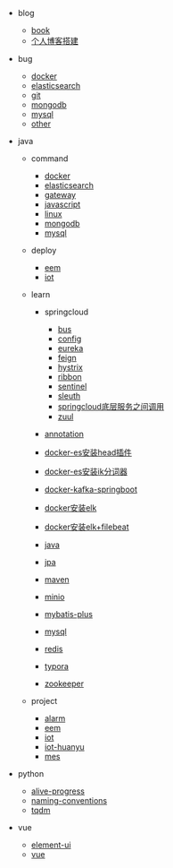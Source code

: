 <!-- docs/_sidebar.md --> 
* blog

    * [book](/blog/book.md)
    * [个人博客搭建](/blog/个人博客搭建.md)
* bug

  * [docker](/bug/docker.md)
  * [elasticsearch](/bug/elasticsearch.md)
  * [git](/bug/git.md)
  * [mongodb](/bug/mongodb.md)
  * [mysql](/bug/mysql.md)
  * [other](/bug/other.md)
* java

  * command

    * [docker](/java/command/docker.md)
    * [elasticsearch](/java/command/elasticsearch.md)
    * [gateway](/java/command/gateway.md)
    * [javascript](/java/command/javascript.md)
    * [linux](/java/command/linux.md)
    * [mongodb](/java/command/mongodb.md)
    * [mysql](/java/command/mysql.md)
  * deploy

    * [eem](/java/deploy/eem.md)
    * [iot](/java/deploy/iot.md)
  * learn

    * springcloud

        * [bus](/java/learn/springcloud/bus.md)
        * [config](/java/learn/springcloud/config.md)
        * [eureka](/java/learn/springcloud/eureka.md)
        * [feign](/java/learn/springcloud/feign.md)
        * [hystrix](/java/learn/springcloud/hystrix.md)
        * [ribbon](/java/learn/springcloud/ribbon.md)
        * [sentinel](/java/learn/springcloud/sentinel.md)
        * [sleuth](/java/learn/springcloud/sleuth.md)
        * [springcloud底层服务之间调用](/java/learn/springcloud/springcloud底层服务之间调用.md)
        * [zuul](/java/learn/springcloud/zuul.md)
    * [annotation](/java/learn/annotation.md)
    * [docker-es安装head插件](/java/learn/docker-es安装head插件.md)
    * [docker-es安装ik分词器](/java/learn/docker-es安装ik分词器.md)
    * [docker-kafka-springboot](/java/learn/docker-kafka-springboot.md)
    * [docker安装elk](/java/learn/docker安装elk.md)
    * [docker安装elk+filebeat](/java/learn/docker安装elk+filebeat.md)
    * [java](/java/learn/java.md)
    * [jpa](/java/learn/jpa.md)
    * [maven](/java/learn/maven.md)
    * [minio](/java/learn/minio.md)
    * [mybatis-plus](/java/learn/mybatis-plus.md)
    * [mysql](/java/learn/mysql.md)
    * [redis](/java/learn/redis.md)
    * [typora](/java/learn/typora.md)
    * [zookeeper](/java/learn/zookeeper.md)
  * project
  
    * [alarm](/java/project/alarm.md)
    * [eem](/java/project/eem.md)
    * [iot](/java/project/iot.md)
    * [iot-huanyu](/java/project/iot-huanyu.md)
    * [mes](/java/project/mes.md)
* python

    * [alive-progress](/python/alive-progress.md)
    * [naming-conventions](/python/naming-conventions.md)
    * [tqdm](/python/tqdm.md)
* vue

    * [element-ui](/vue/element-ui.md)
    * [vue](/vue/vue.md)
